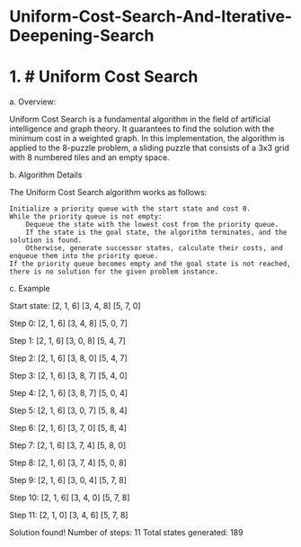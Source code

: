 # Uniform-Cost-Search-And-Iterative-Deepening-Search

# 1. # Uniform Cost Search

a. Overview:

Uniform Cost Search is a fundamental algorithm in the field of artificial intelligence and graph theory. It guarantees to find the solution with the minimum cost in a weighted graph. In this implementation, the algorithm is applied to the 8-puzzle problem, a sliding puzzle that consists of a 3x3 grid with 8 numbered tiles and an empty space.

b. Algorithm Details

The Uniform Cost Search algorithm works as follows:

    Initialize a priority queue with the start state and cost 0.
    While the priority queue is not empty:
        Dequeue the state with the lowest cost from the priority queue.
        If the state is the goal state, the algorithm terminates, and the solution is found.
        Otherwise, generate successor states, calculate their costs, and enqueue them into the priority queue.
    If the priority queue becomes empty and the goal state is not reached, there is no solution for the given problem instance.

c. Example

Start state:
[2, 1, 6]
[3, 4, 8]
[5, 7, 0]

Step 0:
[2, 1, 6]
[3, 4, 8]
[5, 0, 7]

Step 1:
[2, 1, 6]
[3, 0, 8]
[5, 4, 7]

Step 2:
[2, 1, 6]
[3, 8, 0]
[5, 4, 7]

Step 3:
[2, 1, 6]
[3, 8, 7]
[5, 4, 0]

Step 4:
[2, 1, 6]
[3, 8, 7]
[5, 0, 4]

Step 5:
[2, 1, 6]
[3, 0, 7]
[5, 8, 4]

Step 6:
[2, 1, 6]
[3, 7, 0]
[5, 8, 4]

Step 7:
[2, 1, 6]
[3, 7, 4]
[5, 8, 0]

Step 8:
[2, 1, 6]
[3, 7, 4]
[5, 0, 8]

Step 9:
[2, 1, 6]
[3, 0, 4]
[5, 7, 8]

Step 10:
[2, 1, 6]
[3, 4, 0]
[5, 7, 8]

Step 11:
[2, 1, 0]
[3, 4, 6]
[5, 7, 8]

Solution found!
Number of steps: 11
Total states generated: 189
